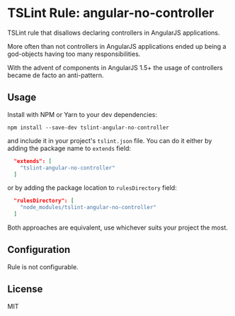 # TSLint Rule: angular-no-controller

TSLint rule that disallows declaring controllers in AngularJS applications.

More often than not controllers in AngularJS applications ended up being a god-objects having too many responsibilities.

With the advent of components in AngularJS 1.5+ the usage of controllers became de facto an anti-pattern.

## Usage

Install with NPM or Yarn to your dev dependencies:

```
npm install --save-dev tslint-angular-no-controller
```

and include it in your project's `tslint.json` file. You can do it either by adding the package name to `extends` field:

```json
  "extends": [
    "tslint-angular-no-controller"
  ]
```

or by adding the package location to `rulesDirectory` field:

```json
  "rulesDirectory": [
    "node_modules/tslint-angular-no-controller"
  ]
```

Both approaches are equivalent, use whichever suits your project the most.

## Configuration

Rule is not configurable.

## License

MIT
